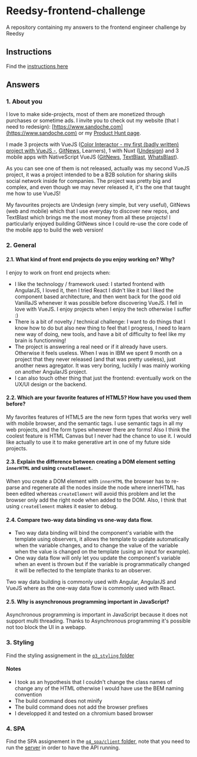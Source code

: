 # Reedsy-frontend-challenge
A repository containing my answers to the frontend engineer challenge by Reedsy

## Instructions
Find the [instructions here](./docs/INSTRUCTIONS.md)

## Answers

### 1. About you
I love to make side-projects, most of them are monetized through purchases or sometime ads. I invite you to check out my website (that I need to redesign): [https://www.sandoche.com](https://www.sandoche.com) or my [Product Hunt page](https://www.producthunt.com/@sandochee).

I made 3 projects with VueJS ([Color Interactor - my first (badly written) project with VueJS -](https://colors.learn.uno/), [GitNews](https://git.news), Learners), 1 with Nuxt ([Undesign](https://undesign.learn.uno)) and 3 mobile apps with NativeScript VueJS ([GitNews](https://gitnews.learn.uno), [TextBlast](https://textblast.learn.uno), [WhatsBlast](https://whatsblast.learn.uno)).

As you can see one of them is not released, actually was my second VueJS project, it was a project intended to be a B2B solution for sharing skills social network inside for companies. The project was pretty big and complex, and even though we may never released it, it's the one that taught me how to use VueJS! 

My favourites projects are Undesign (very simple, but very useful), GitNews (web and mobile) which that I use everyday to discover new repos, and TextBlast which brings me the most money from all these projects! I particularly enjoyed building GitNews since I could re-use the core code of the mobile app to build the web version!

### 2. General

#### 2.1. What kind of front end projects do you enjoy working on? Why?
I enjoy to work on front end projects when:
- I like the technology / framework used: I started frontend with AngularJS, I loved it, then I tried React I didn't like it but I liked the component based architecture, and then went back for the good old VanillaJS whenever it was possible before discovering VueJS. I fell in love with VueJS. I enjoy projects when I enjoy the tech otherwise I suffer :)
- There is a bit of novelty / technical challenge: I want to do things that I know how to do but also new thing to feel that I progress, I need to learn new way of doing, new tools, and have a bit of difficulty to feel like my brain is functionning!
- The project is answering a real need or if it already have users. Otherwise it feels useless. When I was in IBM we spent 9 month on a project that they never released (and that was pretty useless), just another news agregator. It was very boring, luckily I was mainly working on another AngularJS project.
- I can also touch other thing that just the frontend: eventually work on the UX/UI design or the backend.

#### 2.2. Which are your favorite features of HTML5? How have you used them before?
My favorites features of HTML5 are the new form types that works very well with mobile browser, and the semantic tags.
I use semantic tags in all my web projects, and the form types whenever there are forms! Also I think the coolest feature is HTML Canvas but I never had the chance to use it. I would like actually to use it to make generative art in one of my future side projects.

#### 2.3. Explain the difference between creating a DOM element setting `innerHTML` and using `createElement`.
When you create a DOM element with `innerHTML` the browser has to re-parse and regenerate all the nodes inside the node where innerHTML has been edited whereas `createElement` will avoid this problem and let the browser only add the right node when added to the DOM. Also, I think that using `createElement` makes it easier to debug.

#### 2.4. Compare two-way data binding vs one-way data flow.
- Two way data binding will bind the component's variable with the template using observers, it allows the template to update automatically when the variable changes, and to change the value of the variable when the value is changed on the template (using an input for example).
- One way data flow will only let you update the component's variable when an event is thrown but if the variable is programmatically changed it will be reflected to the template thanks to an observer.

Two way data building is commonly used with Angular, AngularJS and VueJS where as the one-way data flow is commonly used with React. 

#### 2.5. Why is asynchronous programming important in JavaScript?
Asynchronous programming is important in JavaScript because it does not support multi threading.
Thanks to Asynchronous programming it's possible not too block the UI in a webapp.

### 3. Styling
Find the styling assignement in the [`q3_styling` folder](./q3_styling/)

#### Notes
* I took as an hypothesis that I couldn't change the class names of change any of the HTML otherwise I would have use the BEM naming convention
* The build command does not minify
* The build command does not add the browser prefixes
* I developped it and tested on a chromium based browser

### 4. SPA
Find the SPA assignement in the [`q4_spa/client` folder](./q4_spa/client), note that you need to run the [server](./q4_spa/server) in order to have the API running.

